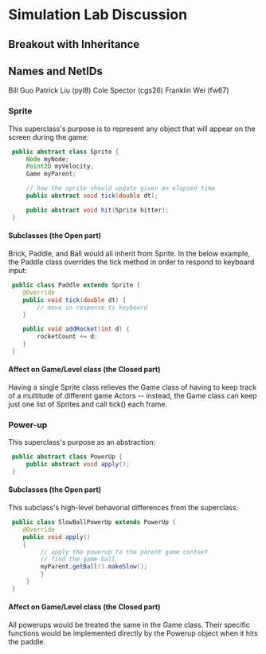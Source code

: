 # Simulation Lab Discussion

## Breakout with Inheritance
## Names and NetIDs
Bill Guo
Patrick Liu (pyl8)
Cole Spector (cgs26)
Franklin Wei (fw67)

### Sprite

This superclass's purpose is to represent any object that will appear on the screen during the game:
```java
 public abstract class Sprite {
     Node myNode;
     Point2D myVelocity;
     Game myParent;

     // how the sprite should update given an elapsed time
     public abstract void tick(double dt);

     public abstract void hit(Sprite hitter);
 }
```

#### Subclasses (the Open part)

Brick, Paddle, and Ball would all inherit from Sprite.
In the below example, the Paddle class overrides the tick method in order to respond to keyboard input:
```java
 public class Paddle extends Sprite {
    @Override
    public void tick(double dt) {
        // move in response to keyboard
    }

    public void addRocket(int d) {
        rocketCount += d;
    }
 }
```

#### Affect on Game/Level class (the Closed part)
Having a single Sprite class relieves the Game class of having to keep track of a multitude of different game Actors -- instead, the Game class can keep just one list of Sprites and call tick() each frame.

### Power-up

This superclass's purpose as an abstraction:
```java
 public abstract class PowerUp {
     public abstract void apply();
 }
```

#### Subclasses (the Open part)

This subclass's high-level behavorial differences from the superclass:
```java
 public class SlowBallPowerUp extends PowerUp {
    @Override
    public void apply()
    {
         // apply the powerup to the parent game context
         // find the game ball
         myParent.getBall().makeSlow();
         }
     }
 }
```

#### Affect on Game/Level class (the Closed part)
All powerups would be treated the same in the Game class. Their specific functions would be implemented directly by the Powerup object when it hits the paddle.
